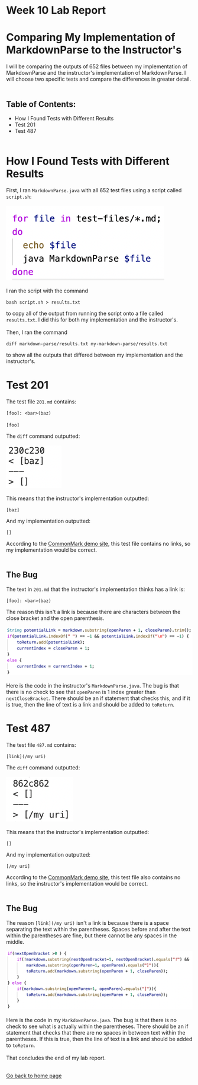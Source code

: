 # __Week 10 Lab Report__

# Comparing My Implementation of MarkdownParse to the Instructor's

I will be comparing the outputs of 652 files between my implementation of MarkdownParse and the instructor's implementation of MarkdownParse. I will choose two specific tests and compare the differences in greater detail.
<br/> <br/>

## Table of Contents:
* How I Found Tests with Different Results
* Test 201
* Test 487
<br/> <br/>

# How I Found Tests with Different Results
First, I ran `MarkdownParse.java` with all 652 test files using a script called `script.sh`:
<br/> <br/>
![Image](Lab_Report_5_1.png)
<br/> <br/>
I ran the script with the command 
```
bash script.sh > results.txt
```
to copy all of the output from running the script onto a file called `results.txt`. I did this for both my implementation and the instructor's.
<br/> <br/>
Then, I ran the command
```
diff markdown-parse/results.txt my-markdown-parse/results.txt
```
to show all the outputs that differed between my implementation and the instructor's.

# Test 201
The test file `201.md` contains:
```
[foo]: <bar>(baz)

[foo]
```
The `diff` command outputted:
<br/> <br/>
![Image](Lab_Report_5_2.png)
<br/> <br/>
This means that the instructor's implementation outputted:
```
[baz]
```
And my implementation outputted:
```
[]
```
According to the [CommonMark demo site](https://spec.commonmark.org/dingus/), this test file contains no links, so my implementation would be correct.
<br/> <br/>
## The Bug
The text in `201.md` that the instructor's implementation thinks has a link is:
```
[foo]: <bar>(baz)
```
The reason this isn't a link is because there are characters between the close bracket and the open parenthesis.
<br/> <br/>
![Image](Lab_Report_5_3.png)
<br/> <br/>
Here is the code in the instructor's `MarkdownParse.java`. The bug is that there is no check to see that `openParen` is 1 index greater than `nextCloseBracket`. There should be an if statement that checks this, and if it is true, then the line of text is a link and should be added to `toReturn`.

# Test 487
The test file `487.md` contains:
```
[link](/my uri)
```
The `diff` command outputted:
<br/> <br/>
![Image](Lab_Report_5_4.png)
<br/> <br/>
This means that the instructor's implementation outputted:
```
[]
```
And my implementation outputted:
```
[/my uri]
```
According to the [CommonMark demo site](https://spec.commonmark.org/dingus/), this test file also contains no links, so the instructor's implementation would be correct.
<br/> <br/>
## The Bug
The reason `[link](/my uri)` isn't a link is because there is a space separating the text within the parentheses. Spaces before and after the text within the parentheses are fine, but there cannot be any spaces in the middle.
<br/> <br/>
![Image](Lab_Report_5_5.png)
<br/> <br/>
Here is the code in my `MarkdownParse.java`. The bug is that there is no check to see what is actually within the parentheses. There should be an if statement that checks that there are no spaces in between text within the parentheses. If this is true, then the line of text is a link and should be added to `toReturn`.
<br/> <br/>
That concludes the end of my lab report.
<br/> <br/>

[Go back to home page](https://ericwpei.github.io/cse15l-lab-reports/)